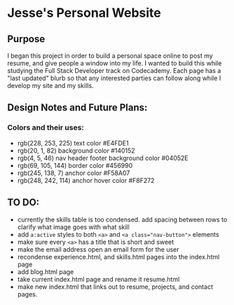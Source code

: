 
# Jesse's Personal Website
## Purpose
I began this project in order to build a personal space online to post my resume, and give people a window into my life.
I wanted to build this while studying the Full Stack Developer track on Codecademy.
Each page has a "last updated" blurb so that any interested parties can follow along while I develop my site and my skills.


## Design Notes and Future Plans:

### Colors and their uses:
  * rgb(228, 253, 225) text color #E4FDE1
  * rgb(20, 1, 82) background color #140152
  * rgb(4, 5, 46) nav header footer background color #04052E
  * rgb(69, 105, 144) border color #456990
  * rgb(245, 138, 7) anchor color #F58A07
  * rgb(248, 242, 114) anchor hover color #F8F272


## TO DO:
  * currently the skills table is too condensed. add spacing between rows to clarify what image goes with what skill
  * add `a:active` styles to both `<a>` and `<a class="nav-button">` elements
  * make sure every `<a>` has a title that is short and sweet
  * make the email address open an email form for the user
  * recondense experience.html, and skills.html pages into the index.html page
  * add blog.html page
  * take current index.html page and rename it resume.html
  * make new index.html that links out to resume, projects, and contact pages.
